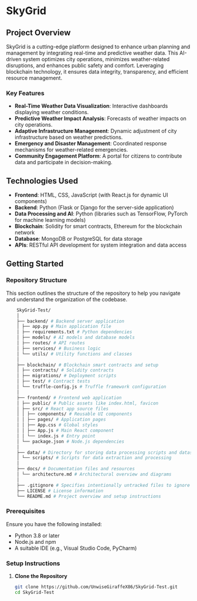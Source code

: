 # SkyGrid

## Project Overview

SkyGrid is a cutting-edge platform designed to enhance urban planning and management by integrating real-time and predictive weather data. This AI-driven system optimizes city operations, minimizes weather-related disruptions, and enhances public safety and comfort. Leveraging blockchain technology, it ensures data integrity, transparency, and efficient resource management.

### Key Features

- **Real-Time Weather Data Visualization**: Interactive dashboards displaying weather conditions.
- **Predictive Weather Impact Analysis**: Forecasts of weather impacts on city operations.
- **Adaptive Infrastructure Management**: Dynamic adjustment of city infrastructure based on weather predictions.
- **Emergency and Disaster Management**: Coordinated response mechanisms for weather-related emergencies.
- **Community Engagement Platform**: A portal for citizens to contribute data and participate in decision-making.

## Technologies Used

- **Frontend**: HTML, CSS, JavaScript (with React.js for dynamic UI components)
- **Backend**: Python (Flask or Django for the server-side application)
- **Data Processing and AI**: Python (libraries such as TensorFlow, PyTorch for machine learning models)
- **Blockchain**: Solidity for smart contracts, Ethereum for the blockchain network
- **Database**: MongoDB or PostgreSQL for data storage
- **APIs**: RESTful API development for system integration and data access

## Getting Started

### Repository Structure

This section outlines the structure of the repository to help you navigate and understand the organization of the codebase.
```sh
    SkyGrid-Test/
    │
    ├── backend/ # Backend server application
    │ ├── app.py # Main application file
    │ ├── requirements.txt # Python dependencies
    │ ├── models/ # AI models and database models
    │ ├── routes/ # API routes
    │ ├── services/ # Business logic
    │ └── utils/ # Utility functions and classes
    │
    ├── blockchain/ # Blockchain smart contracts and setup
    │ ├── contracts/ # Solidity contracts
    │ ├── migrations/ # Deployment scripts
    │ ├── test/ # Contract tests
    │ └── truffle-config.js # Truffle framework configuration
    │
    ├── frontend/ # Frontend web application
    │ ├── public/ # Public assets like index.html, favicon
    │ ├── src/ # React app source files
    │ │ ├── components/ # Reusable UI components
    │ │ ├── pages/ # Application pages
    │ │ ├── App.css # Global styles
    │ │ ├── App.js # Main React component
    │ │ └── index.js # Entry point
    │ └── package.json # Node.js dependencies
    │
    ├── data/ # Directory for storing data processing scripts and datasets
    │ └── scripts/ # Scripts for data extraction and processing
    │
    ├── docs/ # Documentation files and resources
    │ └── architecture.md # Architectural overview and diagrams
    │
    ├── .gitignore # Specifies intentionally untracked files to ignore
    ├── LICENSE # License information
    └── README.md # Project overview and setup instructions
```
### Prerequisites

Ensure you have the following installed:
- Python 3.8 or later
- Node.js and npm
- A suitable IDE (e.g., Visual Studio Code, PyCharm)

### Setup Instructions

1. **Clone the Repository**
   ```sh
   git clone https://github.com/UnwiseGiraffeX86/SkyGrid-Test.git
   cd SkyGrid-Test

